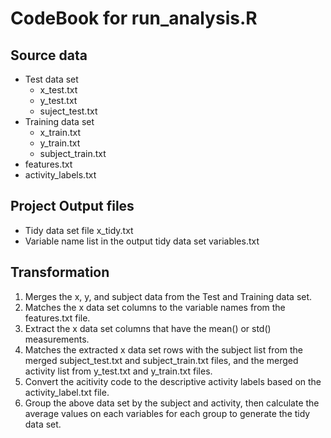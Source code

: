# CodeBook for run_analysis.R 

## Source data 
* Test data set
	* x_test.txt
	* y_test.txt
	* suject_test.txt
* Training data set
	* x_train.txt
	* y_train.txt
	* subject_train.txt
* features.txt
* activity_labels.txt

	
## Project Output files
* Tidy data set file x_tidy.txt
* Variable name list in the output tidy data set   variables.txt
	
## Transformation
1. Merges the x, y, and subject data from the Test and Training data set.
2. Matches the x data set columns to the variable names from the features.txt file.
3. Extract the x data set columns that have the mean() or std() measurements.
4. Matches the extracted x data set rows with the subject list from the merged subject_test.txt and subject_train.txt files, 
   and the merged activity list from y_test.txt and y_train.txt files.
5. Convert the acitivity code to the descriptive activity labels based on the activity_label.txt file.
6. Group the above data set by the subject and activity, then calculate the average values on each variables for each group to generate the tidy data set.


